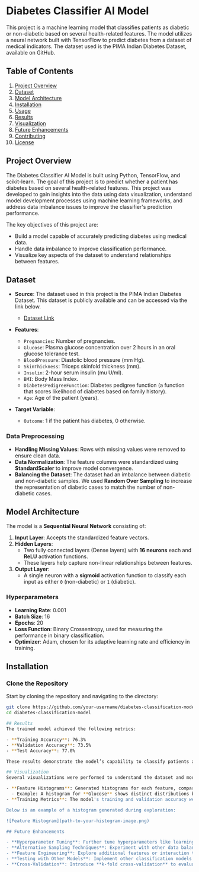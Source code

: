 # Diabetes Classifier AI Model

This project is a machine learning model that classifies patients as diabetic or non-diabetic based on several health-related features. The model utilizes a neural network built with TensorFlow to predict diabetes from a dataset of medical indicators. The dataset used is the PIMA Indian Diabetes Dataset, available on GitHub.

## Table of Contents
1. [Project Overview](#project-overview)
2. [Dataset](#dataset)
3. [Model Architecture](#model-architecture)
4. [Installation](#installation)
5. [Usage](#usage)
6. [Results](#results)
7. [Visualization](#visualization)
8. [Future Enhancements](#future-enhancements)
9. [Contributing](#contributing)
10. [License](#license)

## Project Overview
The Diabetes Classifier AI Model is built using Python, TensorFlow, and scikit-learn. The goal of this project is to predict whether a patient has diabetes based on several health-related features. This project was developed to gain insights into the data using data visualization, understand model development processes using machine learning frameworks, and address data imbalance issues to improve the classifier's prediction performance.

The key objectives of this project are:
- Build a model capable of accurately predicting diabetes using medical data.
- Handle data imbalance to improve classification performance.
- Visualize key aspects of the dataset to understand relationships between features.

## Dataset
- **Source**: The dataset used in this project is the PIMA Indian Diabetes Dataset. This dataset is publicly available and can be accessed via the link below.
  - [Dataset Link](https://raw.githubusercontent.com/rishimj/diabetes-classification-model/main/diabetes.csv?token=GHSAT0AAAAAACJPHUMCSMXLGEL25HGHTMJCZJ62W2Q)
  
- **Features**:
  - `Pregnancies`: Number of pregnancies.
  - `Glucose`: Plasma glucose concentration over 2 hours in an oral glucose tolerance test.
  - `BloodPressure`: Diastolic blood pressure (mm Hg).
  - `SkinThickness`: Triceps skinfold thickness (mm).
  - `Insulin`: 2-hour serum insulin (mu U/ml).
  - `BMI`: Body Mass Index.
  - `DiabetesPedigreeFunction`: Diabetes pedigree function (a function that scores likelihood of diabetes based on family history).
  - `Age`: Age of the patient (years).
  
- **Target Variable**:
  - `Outcome`: 1 if the patient has diabetes, 0 otherwise.

### Data Preprocessing
- **Handling Missing Values**: Rows with missing values were removed to ensure clean data.
- **Data Normalization**: The feature columns were standardized using **StandardScaler** to improve model convergence.
- **Balancing the Dataset**: The dataset had an imbalance between diabetic and non-diabetic samples. We used **Random Over Sampling** to increase the representation of diabetic cases to match the number of non-diabetic cases.

## Model Architecture

The model is a **Sequential Neural Network** consisting of:
1. **Input Layer**: Accepts the standardized feature vectors.
2. **Hidden Layers**:
   - Two fully connected layers (Dense layers) with **16 neurons** each and **ReLU** activation functions.
   - These layers help capture non-linear relationships between features.
3. **Output Layer**:
   - A single neuron with a **sigmoid** activation function to classify each input as either `0` (non-diabetic) or `1` (diabetic).

### Hyperparameters
- **Learning Rate**: 0.001
- **Batch Size**: 16
- **Epochs**: 20
- **Loss Function**: Binary Crossentropy, used for measuring the performance in binary classification.
- **Optimizer**: Adam, chosen for its adaptive learning rate and efficiency in training.

## Installation

### Clone the Repository
Start by cloning the repository and navigating to the directory:
```bash
git clone https://github.com/your-username/diabetes-classification-model.git
cd diabetes-classification-model

## Results
The trained model achieved the following metrics:

- **Training Accuracy**: 76.3%
- **Validation Accuracy**: 73.5%
- **Test Accuracy**: 77.0%

These results demonstrate the model’s capability to classify patients as diabetic or non-diabetic with reasonable accuracy.

## Visualization
Several visualizations were performed to understand the dataset and model behavior:

- **Feature Histograms**: Generated histograms for each feature, comparing diabetic and non-diabetic distributions.
  - Example: A histogram for **Glucose** shows distinct distributions between diabetic and non-diabetic samples.
- **Training Metrics**: The model's training and validation accuracy were plotted over 20 epochs to ensure that the model converged and did not overfit.

Below is an example of a histogram generated during exploration:

![Feature Histogram](path-to-your-histogram-image.png)

## Future Enhancements

- **Hyperparameter Tuning**: Further tune hyperparameters like learning rate, batch size, and the number of hidden units to improve accuracy and reduce overfitting.
- **Alternative Sampling Techniques**: Experiment with other data balancing techniques such as **SMOTE** to further reduce overfitting risks associated with random oversampling.
- **Feature Engineering**: Explore additional features or interaction terms that could help the model better predict diabetes.
- **Testing with Other Models**: Implement other classification models like **Random Forest**, **Support Vector Machines (SVM)**, or **Gradient Boosting** to compare their performance against the neural network.
- **Cross-Validation**: Introduce **k-fold cross-validation** to evaluate the robustness and reliability of the model.
